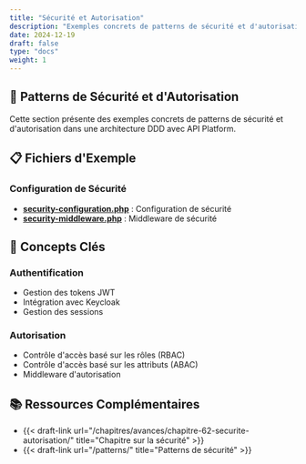 ```yaml
---
title: "Sécurité et Autorisation"
description: "Exemples concrets de patterns de sécurité et d'autorisation dans une architecture DDD"
date: 2024-12-19
draft: false
type: "docs"
weight: 1
---
```


## 🎯 **Patterns de Sécurité et d'Autorisation**

Cette section présente des exemples concrets de patterns de sécurité et d'autorisation dans une architecture DDD avec API Platform.

## 📋 **Fichiers d'Exemple**

### **Configuration de Sécurité**
- **[security-configuration.php](/examples/avances/securite-autorisation/security-configuration.php)** : Configuration de sécurité
- **[security-middleware.php](/examples/avances/securite-autorisation/security-middleware.php)** : Middleware de sécurité

## 🔧 **Concepts Clés**

### **Authentification**
- Gestion des tokens JWT
- Intégration avec Keycloak
- Gestion des sessions

### **Autorisation**
- Contrôle d'accès basé sur les rôles (RBAC)
- Contrôle d'accès basé sur les attributs (ABAC)
- Middleware d'autorisation

## 📚 **Ressources Complémentaires**

- {{< draft-link url="/chapitres/avances/chapitre-62-securite-autorisation/" title="Chapitre sur la sécurité" >}}
- {{< draft-link url="/patterns/" title="Patterns de sécurité" >}}
